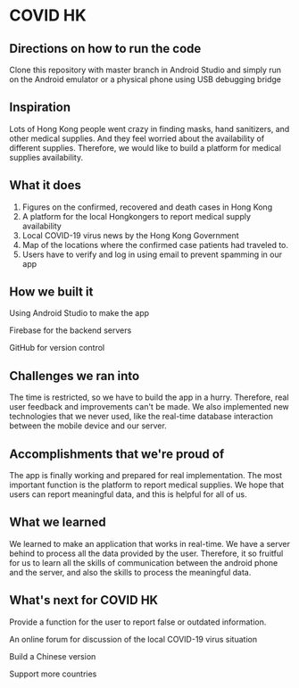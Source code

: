 # COVID HK

## Directions on how to run the code
Clone this repository with master branch in Android Studio and simply run on the Android emulator or a physical phone using USB debugging bridge

## Inspiration
Lots of Hong Kong people went crazy in finding masks, hand sanitizers, and other medical supplies. And they feel worried about the availability of different supplies. Therefore, we would like to build a platform for medical supplies availability. 

## What it does
1. Figures on the confirmed, recovered and death cases in Hong Kong
2. A platform for the local Hongkongers to report medical supply availability
3. Local COVID-19 virus news by the Hong Kong Government
4. Map of the locations where the confirmed case patients had traveled to.
5. Users have to verify and log in using email to prevent spamming in our app

## How we built it
Using Android Studio to make the app

Firebase for the backend servers

GitHub for version control

## Challenges we ran into
The time is restricted, so we have to build the app in a hurry. Therefore, real user feedback and improvements can't be made. We also implemented new technologies that we never used, like the real-time database interaction between the mobile device and our server.

## Accomplishments that we're proud of
The app is finally working and prepared for real implementation. The most important function is the platform to report medical supplies. We hope that users can report meaningful data, and this is helpful for all of us.

## What we learned
We learned to make an application that works in real-time. We have a server behind to process all the data provided by the user. Therefore, it so fruitful for us to learn all the skills of communication between the android phone and the server, and also the skills to process the meaningful data.

## What's next for COVID HK
Provide a function for the user to report false or outdated information.

An online forum for discussion of the local COVID-19 virus situation

Build a Chinese version

Support more countries

